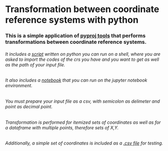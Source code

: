 # Transformation between coordinate reference systems with python

### This is a simple application of [pyproj tools](https://pypi.org/project/pyproj/) that performs transformations between coordinate reference systems. 

###### It includes a [script](https://github.com/aandrovitsanea/crs_transformation_py/blob/master/tranformation_crs_EPSGs.py) written on python you can run on a shell, where you are asked to import the codes of the crs you have and you want to get as well as the path of your input file.

###### It also includes a [notebook](https://github.com/aandrovitsanea/crs_transformation_py/blob/master/tranformations_epsg_crs.ipynb) that you can run on the jupyter notebook environment.

###### You must prepare your input file as a csv, with semicolon as delimeter and point as decimal point.

###### Transformation is performed for itemized sets of coordinates as well as for a dataframe with multiple points, therefore sets of X,Y.

###### Additionally, a simple set of coordinates is included as a [.csv file](https://github.com/aandrovitsanea/crs_transformation_py/blob/master/sample_coordinates.csv) for testing.
